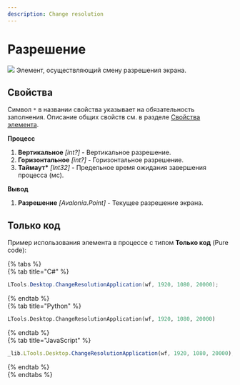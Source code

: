 ```yaml
---
description: Change resolution
---
```


# Разрешение

![](../../../../.gitbook/assets1/change-resolution.png)
Элемент, осуществляющий смену разрешения экрана.

## Свойства

Символ `*` в названии свойства указывает на обязательность заполнения. Описание общих свойств см. в разделе [Свойства элемента](https://docs.primo-rpa.ru/primo-rpa/primo-studio/process/elements#svoistva-elementa).

**Процесс**  
1. **Вертикальное** *[int?]* - Вертикальное разрешение.  
1. **Горизонтальное** *[int?]* - Горизонтальное разрешение.   
1. **Таймаут\*** *[Int32]* - Предельное время ожидания завершения процесса (мс).  

**Вывод**
1. **Разрешение** *[Avalonia.Point]* - Текущее разрешение экрана.  

## Только код  
Пример использования элемента в процессе с типом **Только код** (Pure code):  

{% tabs %}  
{% tab title="C#" %}  
```csharp  
LTools.Desktop.ChangeResolutionApplication(wf, 1920, 1080, 20000);  
```
{% endtab %}  
{% tab title="Python" %}  
```python  
LTools.Desktop.ChangeResolutionApplication(wf, 1920, 1080, 20000)  
```
{% endtab %}  
{% tab title="JavaScript" %}  
```javascript  
_lib.LTools.Desktop.ChangeResolutionApplication(wf, 1920, 1080, 20000);  
```
{% endtab %}  
{% endtabs %}  

